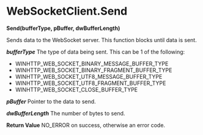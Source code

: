 # WebSocketClient.Send

**Send(bufferType, pBuffer, dwBufferLength)**

Sends data to the WebSocket server. This function blocks until data is sent.

***bufferType***
The type of data being sent. This can be 1 of the following:
- WINHTTP_WEB_SOCKET_BINARY_MESSAGE_BUFFER_TYPE
- WINHTTP_WEB_SOCKET_BINARY_FRAGMENT_BUFFER_TYPE
- WINHTTP_WEB_SOCKET_UTF8_MESSAGE_BUFFER_TYPE
- WINHTTP_WEB_SOCKET_UTF8_FRAGMENT_BUFFER_TYPE
- WINHTTP_WEB_SOCKET_CLOSE_BUFFER_TYPE

***pBuffer***
Pointer to the data to send.

***dwBufferLength***
The number of bytes to send.

**Return Value**
NO_ERROR on success, otherwise an error code.
